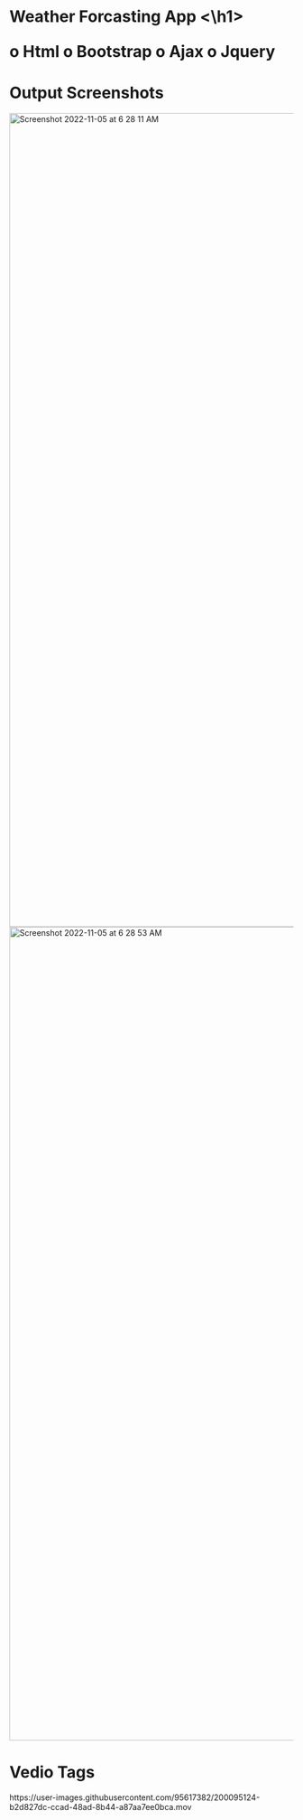 <h1>Weather Forcasting App <\h1>

o Html
o Bootstrap 
o Ajax
o Jquery

<h1>Output Screenshots</h1>
<img width="1440" alt="Screenshot 2022-11-05 at 6 28 11 AM" src="https://user-images.githubusercontent.com/95617382/200095054-3cbe3ff5-e5a9-4156-816d-ed9019354e42.png">
<img width="1440" alt="Screenshot 2022-11-05 at 6 28 53 AM" src="https://user-images.githubusercontent.com/95617382/200095074-2cdd01ef-e1ed-4119-8980-7b87aa5d78d1.png">

<h1>Vedio Tags</h1>
https://user-images.githubusercontent.com/95617382/200095124-b2d827dc-ccad-48ad-8b44-a87aa7ee0bca.mov

